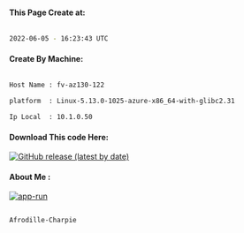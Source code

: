 
   
#### This Page Create at:

```bash

2022-06-05 - 16:23:43 UTC

```

#### Create By Machine:

```bash

Host Name : fv-az130-122

platform  : Linux-5.13.0-1025-azure-x86_64-with-glibc2.31

Ip Local  : 10.1.0.50

```
#### Download This code Here:

[![GitHub release (latest by date)](https://img.shields.io/github/v/release/Afrodille-Charpie/App-Run-1?style=for-the-badge&label=Download)](https://github.com/Afrodille-Charpie/App-Run-1/releases) 

</p> 

#### About Me :

[![app-run](https://github.com/Afrodille-Charpie/App-Run-1/actions/workflows/app-run.yml/badge.svg)](https://github.com/Afrodille-Charpie/App-Run-1/actions/workflows/app-run.yml)

```bash

Afrodille-Charpie

```

